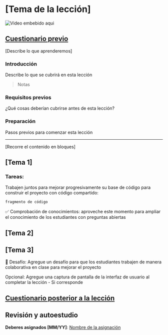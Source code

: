 # [Tema de la lección]

![Video embebido aqui](video-url)

## [Cuestionario previo](quiz-url)

[Describe lo que aprenderemos]

### Introducción

Describe lo que se cubrirá en esta lección

> Notas

### Requisitos previos

¿Qué cosas deberían cubrirse antes de esta lección?

### Preparación

Pasos previos para comenzar esta lección

---

[Recorre el contenido en bloques]

## [Tema 1]

### Tareas:

Trabajen juntos para mejorar progresivamente su base de código para construir el proyecto con código compartido:

```html
fragmento de código
```

✅ Comprobación de conocimientos: aproveche este momento para ampliar el conocimiento de los estudiantes con preguntas abiertas

## [Tema 2]

## [Tema 3]

🚀 Desafío: Agregue un desafío para que los estudiantes trabajen de manera colaborativa en clase para mejorar el proyecto

Opcional: Agregue una captura de pantalla de la interfaz de usuario al completar la lección  - Si corresponde
## [Cuestionario posterior a la lección ](quiz-url)

## Revisión y autoestudio

**Deberes asignados [MM/YY]**: [Nombre de la asignación](assignment.md)
